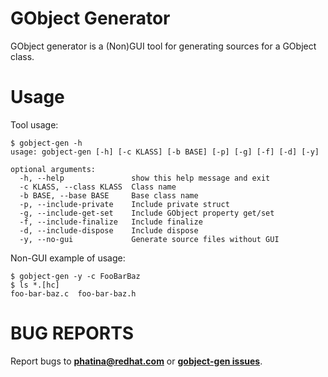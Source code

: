 GObject Generator
=================

GObject generator is a (Non)GUI tool for generating sources for a GObject class.


Usage
=====

Tool usage:

    $ gobject-gen -h
    usage: gobject-gen [-h] [-c KLASS] [-b BASE] [-p] [-g] [-f] [-d] [-y]

    optional arguments:
      -h, --help               show this help message and exit
      -c KLASS, --class KLASS  Class name
      -b BASE, --base BASE     Base class name
      -p, --include-private    Include private struct
      -g, --include-get-set    Include GObject property get/set
      -f, --include-finalize   Include finalize
      -d, --include-dispose    Include dispose
      -y, --no-gui             Generate source files without GUI


Non-GUI example of usage:

    $ gobject-gen -y -c FooBarBaz
    $ ls *.[hc]
    foo-bar-baz.c  foo-bar-baz.h


BUG REPORTS
===========

Report bugs to **[phatina@redhat.com](mailto:phatina@redhat.com)**
or **[gobject-gen issues][]**.

[gobject-gen issues]: https://github.com/phatina/gobject-gen/issues "Report a bug"
